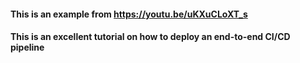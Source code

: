 #### This is an example from https://youtu.be/uKXuCLoXT_s
#### This is an excellent tutorial on how to deploy an end-to-end CI/CD pipeline 
